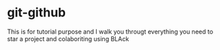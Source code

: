 # git-github
This is for tutorial purpose and I walk you througt everything you need to star a project and colaboriting using BLAck 
